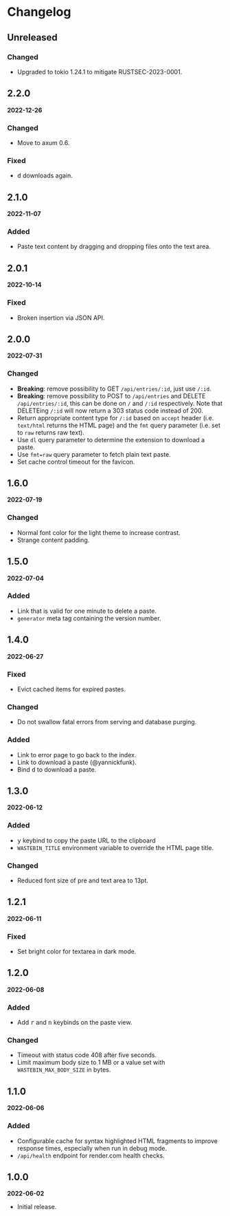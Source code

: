 # Changelog

## Unreleased

### Changed

- Upgraded to tokio 1.24.1 to mitigate RUSTSEC-2023-0001.


## 2.2.0

**2022-12-26**

### Changed

- Move to axum 0.6.

### Fixed

- <kbd>d</kbd> downloads again.


## 2.1.0

**2022-11-07**

### Added

- Paste text content by dragging and dropping files onto the text area.


## 2.0.1

**2022-10-14**

### Fixed

- Broken insertion via JSON API.


## 2.0.0

**2022-07-31**

### Changed

- **Breaking**: remove possibility to GET `/api/entries/:id`, just use `/:id`.
- **Breaking**: remove possibility to POST to `/api/entries` and DELETE
  `/api/entries/:id`, this can be done on `/` and `/:id` respectively. Note that
  DELETEing `/:id` will now return a 303 status code instead of 200.
- Return appropriate content type for `/:id` based on `accept` header (i.e.
  `text/html` returns the HTML page) and the `fmt` query parameter (i.e. set to
  `raw` returns raw text).
- Use `dl` query parameter to determine the extension to download a paste.
- Use `fmt=raw` query parameter to fetch plain text paste.
- Set cache control timeout for the favicon.


## 1.6.0

**2022-07-19**

### Changed

- Normal font color for the light theme to increase contrast.
- Strange content padding.


## 1.5.0

**2022-07-04**

### Added

- Link that is valid for one minute to delete a paste.
- `generator` meta tag containing the version number.


## 1.4.0

**2022-06-27**

### Fixed

- Evict cached items for expired pastes.

### Changed

- Do not swallow fatal errors from serving and database purging.

### Added

- Link to error page to go back to the index.
- Link to download a paste (@yannickfunk).
- Bind <kbd>d</kbd> to download a paste.


## 1.3.0

**2022-06-12**

### Added

- <kbd>y</kbd> keybind to copy the paste URL to the clipboard
- `WASTEBIN_TITLE` environment variable to override the HTML page title.

### Changed

- Reduced font size of pre and text area to 13pt.


## 1.2.1

**2022-06-11**

### Fixed

- Set bright color for textarea in dark mode.


## 1.2.0

**2022-06-08**

### Added

- Add <kbd>r</kbd> and <kbd>n</kbd> keybinds on the paste view.

### Changed

- Timeout with status code 408 after five seconds.
- Limit maximum body size to 1 MB or a value set with `WASTEBIN_MAX_BODY_SIZE`
  in bytes.


## 1.1.0

**2022-06-06**

### Added

- Configurable cache for syntax highlighted HTML fragments to improve response
  times, especially when run in debug mode.
- `/api/health` endpoint for render.com health checks.


## 1.0.0

**2022-06-02**

- Initial release.
